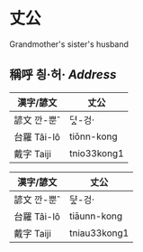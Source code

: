 # 丈公
Grandmother's sister's husband

## 稱呼 칑·허· _Address_

漢字/諺文 | 丈公
--- | ---
諺文 깐-뿐ˆ | 뎌ᇫ-겅·
台羅 Tâi-lô | tiōnn-kong
戴字 Taiji | tnio33kong1


漢字/諺文 | 丈公
--- | ---
諺文 깐-뿐ˆ | ᄃᆤᇫ-겅·
台羅 Tâi-lô | tiāunn-kong
戴字 Taiji | tniau33kong1


